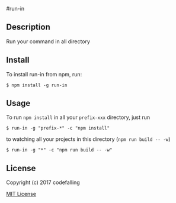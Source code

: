 #run-in

## Description

Run your command in all directory

## Install

To install run-in from npm, run:

```
$ npm install -g run-in
```

## Usage

To run `npm install` in all your `prefix-xxx` directory, just run

```
$ run-in -g "prefix-*" -c "npm install"
```

to watching all your projects in this directory (`npm run build -- -w`)

```
$ run-in -g "*" -c "npm run build -- -w"
```


## License

Copyright (c) 2017 codefalling

[MIT License](http://en.wikipedia.org/wiki/MIT_License)
